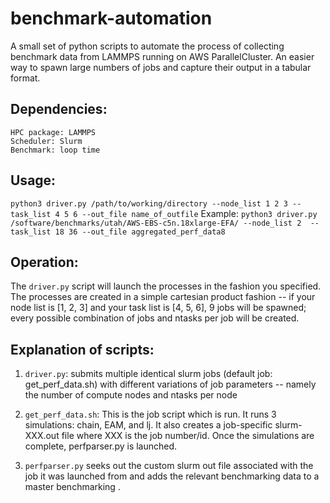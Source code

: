 # benchmark-automation
A small set of python scripts to automate the process of collecting benchmark data from LAMMPS running on AWS ParallelCluster. An easier way to spawn large numbers of jobs and capture their output in a tabular format.

## Dependencies:
    HPC package: LAMMPS 
    Scheduler: Slurm
    Benchmark: loop time

## Usage:

`python3 driver.py /path/to/working/directory --node_list 1 2 3 --task_list 4 5 6 --out_file name_of_outfile`
Example: `python3 driver.py /software/benchmarks/utah/AWS-EBS-c5n.18xlarge-EFA/ --node_list 2  --task_list 18 36 --out_file aggregated_perf_data8`

## Operation:

The `driver.py` script will launch the processes in the fashion you specified. The processes are created in a simple cartesian product fashion -- if your node list is [1, 2, 3] and your task list is [4, 5, 6], 9 jobs will be spawned; every possible combination of jobs and ntasks per job will be created. 

## Explanation of scripts: 
   1. `driver.py`: submits multiple identical slurm jobs (default job: get_perf_data.sh) with different variations of job parameters -- namely the number of compute nodes and ntasks per node
   
   2. `get_perf_data.sh`: This is the job script which is run. It runs 3 simulations: chain, EAM, and lj. It also creates a job-specific slurm-XXX.out file where XXX is the job number/id. Once the simulations are complete, perfparser.py is launched.
   
   3. `perfparser.py` seeks out the custom slurm out file associated with the job it was launched from and adds the relevant benchmarking data to a master benchmarking .
